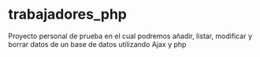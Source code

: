 # trabajadores_php
Proyecto personal de prueba en el cual podremos añadir, listar, modificar y borrar datos de un base de datos utilizando Ajax y php
